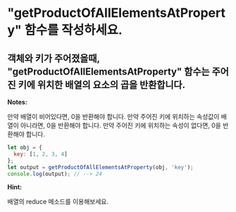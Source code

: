 # "getProductOfAllElementsAtProperty" 함수를 작성하세요.

## 객체와 키가 주어졌을때, "getProductOfAllElementsAtProperty" 함수는 주어진 키에 위치한 배열의 요소의 곱을 반환합니다.

**Notes:**

만약 배열이 비어있다면, 0을 반환해야 합니다.
만약 주어진 키에 위치하는 속성값이 배열이 아니라면, 0을 반환해야 합니다.
만약 주어진 키에 위치하는 속성이 없다면, 0을 반환해야 합니다.

```js
let obj = {
  key: [1, 2, 3, 4]
};
let output = getProductOfAllElementsAtProperty(obj, 'key');
console.log(output); // --> 24
```

**Hint:**

배열의 reduce 메소드를 이용해보세요.